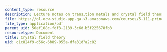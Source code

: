 ```yaml
---
content_type: resource
description: Lecture notes on transition metals and crystal field theory.
file: https://ol-ocw-studio-app-qa.s3.amazonaws.com/courses/5-111-principles-of-chemical-science-fall-2008/c1c824f9d56c6b89055adfa31d7a2c82_lecnotes28.pdf
file_type: application/pdf
parent_uid: 50ef108c-fdf3-2139-3c6d-b5f225678fb3
resourcetype: Document
title: Crystal field theory
uid: c1c824f9-d56c-6b89-055a-dfa31d7a2c82
---
```

